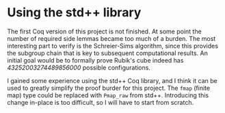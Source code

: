 Using the std++ library
=======================
The first Coq version of this project is not finished. At some point the number
of required side lemmas became too much of a burden. The most interesting part
to verify is the Schreier-Sims algorithm, since this provides the subgroup chain
that is key to subsequent computational results. An initial goal would be to
formally prove Rubik's cube indeed has *43252003274489856000* possible
configurations.

I gained some experience using the std++ Coq library, and I think it can be used
to greatly simplify the proof burder for this project. The `fmap` (finite map)
type could be replaced with `Pmap_raw` from std++. Introducing this change
in-place is too difficult, so I will have to start from scratch.
